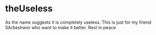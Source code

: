 # theUseless
As the name suggests it is  completely useless. This is just for my friend SArbeshwor who want to make it better.
Rest in peace
